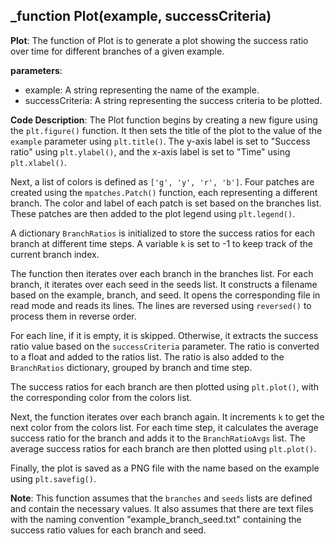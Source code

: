 ## _function Plot(example, successCriteria)
**Plot**: The function of Plot is to generate a plot showing the success ratio over time for different branches of a given example.

**parameters**:
- example: A string representing the name of the example.
- successCriteria: A string representing the success criteria to be plotted.

**Code Description**:
The Plot function begins by creating a new figure using the `plt.figure()` function. It then sets the title of the plot to the value of the `example` parameter using `plt.title()`. The y-axis label is set to "Success ratio" using `plt.ylabel()`, and the x-axis label is set to "Time" using `plt.xlabel()`.

Next, a list of colors is defined as `['g', 'y', 'r', 'b']`. Four patches are created using the `mpatches.Patch()` function, each representing a different branch. The color and label of each patch is set based on the branches list. These patches are then added to the plot legend using `plt.legend()`.

A dictionary `BranchRatios` is initialized to store the success ratios for each branch at different time steps. A variable `k` is set to -1 to keep track of the current branch index.

The function then iterates over each branch in the branches list. For each branch, it iterates over each seed in the seeds list. It constructs a filename based on the example, branch, and seed. It opens the corresponding file in read mode and reads its lines. The lines are reversed using `reversed()` to process them in reverse order.

For each line, if it is empty, it is skipped. Otherwise, it extracts the success ratio value based on the `successCriteria` parameter. The ratio is converted to a float and added to the ratios list. The ratio is also added to the `BranchRatios` dictionary, grouped by branch and time step.

The success ratios for each branch are then plotted using `plt.plot()`, with the corresponding color from the colors list.

Next, the function iterates over each branch again. It increments `k` to get the next color from the colors list. For each time step, it calculates the average success ratio for the branch and adds it to the `BranchRatioAvgs` list. The average success ratios for each branch are then plotted using `plt.plot()`.

Finally, the plot is saved as a PNG file with the name based on the example using `plt.savefig()`.

**Note**: This function assumes that the `branches` and `seeds` lists are defined and contain the necessary values. It also assumes that there are text files with the naming convention "example_branch_seed.txt" containing the success ratio values for each branch and seed.
